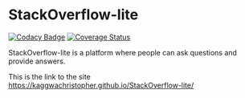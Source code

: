 # StackOverflow-lite
[![Codacy Badge](https://api.codacy.com/project/badge/Grade/55ac45c5ab4d4f3bb39a6da4d3f0494f)](https://www.codacy.com/app/kaggwachristopher/StackOverflow-lite?utm_source=github.com&amp;utm_medium=referral&amp;utm_content=kaggwachristopher/StackOverflow-lite&amp;utm_campaign=Badge_Grade)
[![Coverage Status](https://coveralls.io/repos/github/kaggwachristopher/StackOverflow-lite/badge.svg?branch=master)](https://coveralls.io/github/kaggwachristopher/StackOverflow-lite?branch=master)


StackOverflow-lite is a platform where people can ask questions and provide answers.
 
This is the link to the site https://kaggwachristopher.github.io/StackOverflow-lite/
